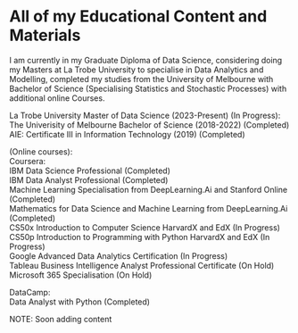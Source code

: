 # All of my Educational Content and Materials
I am currently in my Graduate Diploma of Data Science, considering doing my Masters at La Trobe University to specialise in Data Analytics and Modelling, completed my studies from the University of Melbourne with Bachelor of Science (Specialising Statistics and Stochastic Processes) with additional online Courses. <br/>

La Trobe University Master of Data Science (2023-Present)  (In Progress): <br/>
The Univerisity of Melbourne Bachelor of Science (2018-2022) (Completed)<br/>
AIE: Certificate III in Information Technology (2019) (Completed) <br/>

(Online courses): <br/>
Coursera: <br/>
IBM Data Science Professional (Completed) <br/>
IBM Data Analyst Professional (Completed) <br/>
Machine Learning Specialisation from DeepLearning.Ai and Stanford Online (Completed) <br/>
Mathematics for Data Science and Machine Learning from DeepLearning.Ai (Completed) <br/>
CS50x Introduction to Computer Science HarvardX and EdX (In Progress) <br/>
CS50p Introduction to Programming with Python HarvardX and EdX (In Progress) <br/>
Google Advanced Data Analytics Certification (In Progress) <br/>
Tableau Business Intelligence Analyst Professional Certificate (On Hold) <br/>
Microsoft 365 Specialisation (On Hold) <br/>

DataCamp: <br/>
Data Analyst with Python (Completed) <br/>

NOTE: Soon adding content <br/>




